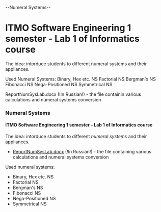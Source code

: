 --Numeral Systems--

# ITMO Software Engineering 1 semester - Lab 1 of Informatics course
The idea: intorduce students to different numeral systems and
their appliances.

Used Numeral Systems:
Binary, Hex etc. NS
Factorial NS
Bergman's NS
Fibonacci NS
Nega-Positioned NS
Symmetrical NS

ReportNumSysLab.docx (!In Russian!) - the file containin various calculations
and numeral systems conversion

### Numeral Systems

#### **ITMO Software Engineering 1 semester - Lab 1 of Informatics course**

The idea: intorduce students to different *numeral systems* and
their appliances.

 - [ReportNumSysLab.docx](./ReportNumSysLab.docx) (!In Russian!) - the file containing various calculations
and numeral systems conversion

Used numeral systems:
- Binary, Hex etc. NS
- Factorial NS
- Bergman's NS
- Fibonacci NS
- Nega-Positioned NS
- Symmetrical NS